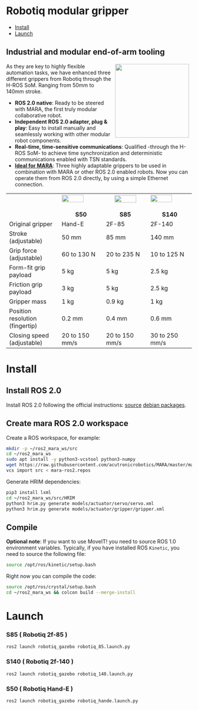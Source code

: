 # Robotiq modular gripper

 - [Install](#install)
 - [Launch](#launch)

## Industrial and modular end-of-arm tooling

<a href="http://www.acutronicrobotics.com"><img src="https://acutronicrobotics.com/products/modular-grippers/images-v2/v2_Robotiq_gripper_2-08.jpg.pagespeed.ce.2tQN4GJ5PS.jpg" align="right" hspace="8" vspace="2" width="200"></a>

As they are key to highly flexible automation tasks, we have enhanced three different grippers from Robotiq through the H-ROS SoM. Ranging from 50mm to 140mm stroke.

 - **ROS 2.0 native**: Ready to be steered with MARA, the first truly modular collaborative robot.
 - **Independent ROS 2.0 adapter, plug & play**:  Easy to install manually and seamlessly working with other modular robot components.
 - **Real-time, time-sensitive communications**: Qualified -through the H-ROS SoM- to achieve time synchronization and deterministic communications enabled with TSN standards.
 - [**Ideal for MARA**](https://acutronicrobotics.com/products/mara/): Three highly adaptable grippers to be used in combination with MARA or other ROS 2.0 enabled robots. Now you can operate them from ROS 2.0 directly, by using a simple Ethernet connection.



<table id="specs-table" style="width:100%">
   <tr id="table-header">
       <th style="width: 16.66%"></th>
       <td style="width: 16.66%"><img style="width: 75%; padding-bottom: 1rem;" src="https://acutronicrobotics.com/products/modular-grippers/images-v2/xModular_Gripers-09-1.png.pagespeed.ic.a_R_yG8mwh.webp" data-pagespeed-url-hash="3896914255" onload="pagespeed.CriticalImages.checkImageForCriticality(this);"></td>
       <th style="width: 16.66%"><img style="width: 75%; padding-bottom: 1rem;" src="https://acutronicrobotics.com/products/modular-grippers/images-v2/xModular_Gripers-09-2.png.pagespeed.ic.ajuwMJNajn.webp" data-pagespeed-url-hash="4191414176" onload="pagespeed.CriticalImages.checkImageForCriticality(this);"></th>
       <td style="width: 16.66%"><img style="width: 75%; padding-bottom: 1rem;" src="https://acutronicrobotics.com/products/modular-grippers/images-v2/xModular_Gripers-09-3.png.pagespeed.ic.059x3Em1eg.webp" data-pagespeed-url-hash="190946801" onload="pagespeed.CriticalImages.checkImageForCriticality(this);"></td>
   </tr>
   <tr>
       <td class="row-title"></td>
       <td><center><b>S50</b></center></td>
       <td><center><b>S85</b></center></td>
       <td><center><b>S140</b></center></td>
   </tr>
   <tr>
       <td class="row-title">Original gripper</td>
       <td>Hand-E</td>
       <td>2F-85</td>
       <td>2F-140</td>
   </tr>
   <tr>
       <td class="row-title">Stroke (adjustable)</td>
       <td>50 mm</td>
       <td>85 mm</td>
       <td>140 mm</td>
   </tr>
   <tr>
       <td class="row-title">Grip force (adjustable)</td>
       <td>60 to 130 N</td>
       <td>20 to 235 N </td>
       <td>10 to 125 N</td>
   </tr>
   <tr>
       <td class="row-title">Form-fit grip payload</td>
       <td>5 kg</td>
       <td>5 kg</td>
       <td>2.5 kg</td>
   </tr>
   <tr>
       <td class="row-title">Friction grip payload</td>
       <td>3 kg</td>
       <td>5 kg</td>
       <td>2.5 kg</td>
   </tr>
   <tr>
       <td class="row-title">Gripper mass</td>
       <td>1 kg</td>
       <td>0.9 kg</td>
       <td>1 kg</td>
   </tr>
   <tr>
       <td class="row-title">Position resolution (fingertip)</td>
       <td>0.2 mm</td>
       <td>0.4 mm</td>
       <td>0.6 mm</td>
   </tr>
   <tr>
       <td class="row-title">Closing speed (adjustable)</td>
       <td>20 to 150 mm/s</td>
       <td>20 to 150 mm/s</td>
       <td>30 to 250 mm/s</td>
   </tr>
</table>

# Install

## Install ROS 2.0

Install ROS 2.0 following the official instructions: [source](https://index.ros.org/doc/ros2/Linux-Development-Setup/) [debian packages](https://index.ros.org/doc/ros2/Linux-Install-Debians/).

## Create mara ROS 2.0 workspace
Create a ROS workspace, for example:

```bash
mkdir -p ~/ros2_mara_ws/src
cd ~/ros2_mara_ws
sudo apt install -y python3-vcstool python3-numpy
wget https://raw.githubusercontent.com/acutronicrobotics/MARA/master/mara-ros2.repos
vcs import src < mara-ros2.repos
```

Generate HRIM dependencies:

```bash
pip3 install lxml
cd ~/ros2_mara_ws/src/HRIM
python3 hrim.py generate models/actuator/servo/servo.xml
python3 hrim.py generate models/actuator/gripper/gripper.xml
```

## Compile

**Optional note**: If you want to use MoveIT! you need to source ROS 1.0 environment variables. Typically, if you have installed ROS `Kinetic`, you need to source the following file:

```bash
source /opt/ros/kinetic/setup.bash
```

Right now you can compile the code:

```bash
source /opt/ros/crystal/setup.bash
cd ~/ros2_mara_ws && colcon build --merge-install
```

# Launch

### S85 ( Robotiq 2f-85 )

```
ros2 launch robotiq_gazebo robotiq_85.launch.py
```

### S140 ( Robotiq 2f-140 )

```
ros2 launch robotiq_gazebo robotiq_140.launch.py
```

### S50 ( Robotiq Hand-E )

```
ros2 launch robotiq_gazebo robotiq_hande.launch.py
```
